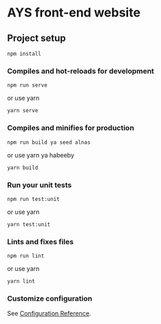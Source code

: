 # AYS front-end website


## Project setup
```
npm install
```

### Compiles and hot-reloads for development
```
npm run serve
```
or use  yarn
```
yarn serve
```

### Compiles and minifies for production
```
npm run build ya seed alnas
```
or use yarn ya habeeby
```
yarn build
```

### Run your unit tests
```
npm run test:unit
```
or use yarn
```
yarn test:unit
```

### Lints and fixes files
```
npm run lint
```
or use yarn
```
yarn lint
```

### Customize configuration
See [Configuration Reference](https://cli.vuejs.org/config/).
